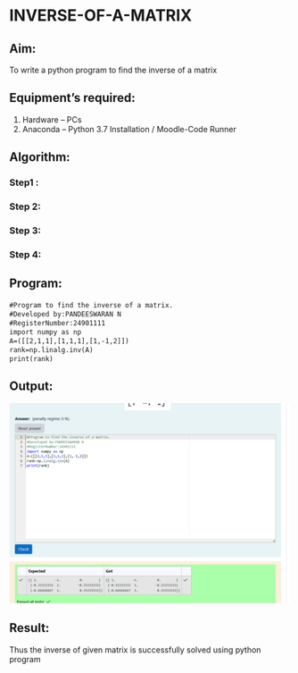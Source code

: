 # INVERSE-OF-A-MATRIX
## Aim:
To write a python program to find the inverse of a matrix
## Equipment’s required:
1. 	Hardware – PCs
2. 	Anaconda – Python 3.7 Installation / Moodle-Code Runner
## Algorithm:
### Step1 : 
### Step 2: 
### Step 3: 
### Step 4: 

## Program:
```
#Program to find the inverse of a matrix.
#Developed by:PANDEESWARAN N 
#RegisterNumber:24901111
import numpy as np
A=([[2,1,1],[1,1,1],[1,-1,2]])
rank=np.linalg.inv(A)
print(rank)
```
## Output:
![output](<Screenshot 2024-10-27 105036.png>)
## Result:
Thus the inverse of given matrix is successfully solved using python program

